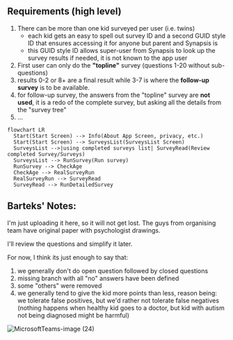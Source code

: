 ## Requirements (high level)

1. There can be more than one kid surveyed per user (i.e. twins)
    + each kid gets an easy to spell out survey ID and a second GUID style ID that ensures accessing it for anyone but parent and Synapsis is 
    + this GUID style ID allows super-user from Synapsis to look up the survey results if needed, it is not known to the app user
2. First user can only do the **"topline"** survey (questions 1-20 without sub-questions)
3. results 0-2 or 8+ are a final result while 3-7 is where the **follow-up survey** is to be available. 
4. for follow-up survey, the answers from the "topline" survey are **not used**, it is a redo of the complete survey, but asking all the details from the "survey tree"
5. ...

```mermaid
flowchart LR
  Start(Start Screen) --> Info(About App Screen, privacy, etc.)
  Start(Start Screen) --> SurveysList(SurveysList Screen)
  SurveysList -->|using completed surveys list| SurveyRead(Review completed Survey/Surveys)
  SurveysList --> RunSurvey(Run survey)
  RunSurvey --> CheckAge
  CheckAge --> RealSurveyRun
  RealSurveyRun --> SurveyRead
  SurveyRead --> RunDetailedSurvey
```


## Barteks' Notes:

I'm just uploading it here, so it will not get lost. The guys from organising team have original paper with psychologist drawings. 

I'll review the questions and simplify it later.

For now, I think its just enough to say that:
1. we generally don't do open question followed by closed questions
2. missing branch with all "no" answers have been defined
3. some "others" were removed
4. we generally tend to give the kid more points than less, reason being: we tolerate false positives, but we'd rather not tolerate false negatives (nothing happens when healthy kid goes to a doctor, but kid with autism not being diagnosed might be harmful)

![MicrosoftTeams-image (24)](https://user-images.githubusercontent.com/52526807/214241907-a7f21181-f8dc-48af-a348-7f53deb44d43.png)

